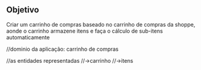 ## Objetivo

Criar um carrinho de compras baseado no carrinho de compras da shoppe, aonde o
carrinho armazene itens e faça o cálculo de sub-itens automaticamente 

//dominio da aplicação: carrinho de compras 

//as entidades representadas
//->carrinho
//->itens